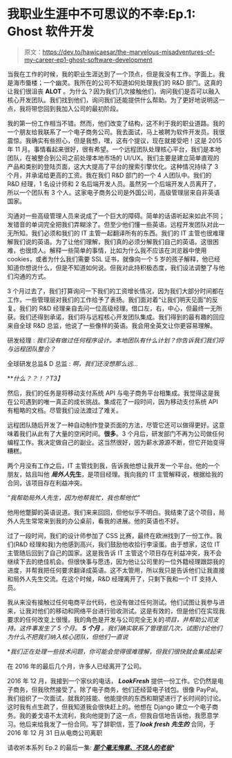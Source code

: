 # 我职业生涯中不可思议的不幸:Ep.1: Ghost 软件开发

> 原文：<https://dev.to/hawicaesar/the-marvelous-misadventures-of-my-career-ep1-ghost-software-development>

当我在工作的时候，我的职业生涯达到了一个顶点，但是我没有工作。字面上。我是海市蜃楼；一个幽灵。我所在的公司不知道如何处理我们的 R&D 部门。这真的让我们很沮丧 **ALOT** 。为什么？因为我们几次接触他们，询问我们是否可以融入核心开发团队。我们找到他们，询问我们还能提供什么帮助。为了更好地说明这一点，我将带您回到我加入公司的最初阶段。

我的第一份工作相当不错。然而，他们改变了结构，这不利于我的职业道路。我的一个朋友给我联系了一个电子商务公司。我去面试，马上被聘为软件开发员。我很震惊。我确实有些担心，但是我想，嘿，这有个提议，现在就接受吧！这是 2015 年 11 月。事情看起来很好，很有希望。一个远程团队处理核心平台，我们是本地团队，在被整合到公司之前处理本地市场的 UI/UX。我们主要是建立简单直观的产品和类别的登陆页面，这大大提高了平台的搜索引擎优化。这种情况持续了 3 个月，并承诺给更高的工资。我在我们 R&D 部门的一个 4 人团队中。我们的 R&D 经理，1 名设计师和 2 名后端开发人员。虽然另一个后端开发人员离开了，所以一个团队有 3 个人。这家电子商务公司是外国公司，高级管理层来自非英语国家。

沟通对一些高级管理人员来说成了一个巨大的障碍。简单的话语听起来如此不同；发错音的单词完全把我们弄糊涂了。但至少他们懂一些英语。远程开发团队对此一无所知。我们必须和我们的 IT 主管一起翻译所有的东西。我们的 IT 主管也很难理解我们说的英语。为了让他们理解，我们真的必须分解我们自己的英语。这很困难，也很烦人。解释一些简单的事情，比如为什么我不应该在浏览器中使用 cookies，或者为什么我们需要 SSL 证书，就像向一个 5 岁的孩子解释，他已经知道你想说什么，但是不知道如何说。但我对此持积极态度，我们设法调整了与他们沟通的方式。

3 个月过去了，我们打算询问一下我们的工资增长情况，因为我们大部分时间都在工作，一些管理层对我们的工作给予了表扬。我们面对着“让我们明天见面”的反复。我们的 R&D 经理亲自去问一位高级经理。借口左，右，中心，但最终一无所获。我们还得到承诺，我们将与远程核心开发团队集成。我们得到的最有趣的回应来自全球 R&D 总监，他说了一些像样的英语。我会用全英文让你更容易理解。

研发经理 : *我们没有做过任何程序设计。本地团队有什么计划？你告诉我们我们将与远程团队整合？*

全球研发总监& D 总监 : *啊，我们还没想那么远...*

***什么？？！？*T3】**

然后，我们的任务是将移动支付系统 API 与电子商务平台相集成。我觉得这是我在公司遇到的唯一真正的成长挑战。集成花了一段时间，因为移动支付系统 API 有粗略的文档。尽管我们设法渡过了难关。

远程团队随后开发了一种自动制作登录页面的方法，尽管它还可以做得更好。这意味着我们从此有了大量的空闲时间。**很多**。3 个月后，研发部门不再为公司做任何编程工作。我决定做自己的副业。这当然很好，因为薪水源源不断，但它开始变得糟糕。

两个月没有工作之后，IT 主管找到我，告诉我他想让我开发一个平台。他的一个朋友，姑且叫他 ***局外人*先生**，是项目经理。我向我的 IT 主管解释说，根据给我的合同，该项目存在利益冲突。

*“我帮助局外人先生，因为他帮我忙，我也帮他忙”*

他用他蹩脚的英语说道。我们来来回回，但他似乎不明白。我结束了这个项目，局外人先生常常来到我的办公桌前，看我的进展。他的英语也不好。

过了一段时间，我们的设计师参加了 CSS 比赛，最终在欧洲找到了一份工作。我们(R&D 经理和我)为他感到高兴，我们鼓励他收拾行李滚蛋。由于想家，这位 IT 主管随后回到了自己的国家。这是我告诉 IT 主管这个项目存在利益冲突，我不会继续下去的绝佳机会。但很快事与愿违，因为他让公司里的一位外籍经理跟踪我的进度，并帮我把任何要求翻译成英语。这不太管用，所以我只是告诉他们让我直接和局外人先生交流。在这个时候，R&D 经理离开了，只剩下我和一个 IT 支持人员。

我从来没有接触过任何电商平台代码，也没有做过任何测试。他们试图让我参与进来，让我对他们的移动和网络平台进行验收测试。这是有效的，但是他们在实现我要求的任何改变上很慢。我的角色是开发与公司完全无关的*项目，并帮助公司支持。这件事发生了 5 个月。 ***5 个月*** 。我们确实联系了管理层几次，试图讨论他们为什么不把我们纳入核心团队，但他们一直说*

 **我们正在处理一些技术问题，你可能会觉得很难理解，但我们很快就会集成起来*

在 2016 年的最后几个月，许多人已经离开了公司。

2016 年 12 月，我接到一个家伙的电话， ***LookFresh*** 提供一份工作。它仍然是电子商务，但我欣然接受了。除了电子商务，他们还经营电子钱包。很像 PayPal。我们组织了一次面试，就我的技能、他能提供的东西和期望进行了长时间的讨论。这时我有点生疏了，但我知道我会很快赶上的。他想在 Django 建立一个电子商务。我的姜戈语不太流利，我向他提到了这一点，但我自信地告诉他，我愿意学习。他后来给我发了一份合同。写了辞职信，签了***look fresh 先生的*** 合同，于 2016 年 12 月 31 日从电商公司离职

请收听本系列 Ep.2 的最后一集: [***那个毫无悔意、不饶人的老板***](https://dev.to/hawicaesar/the-marvelous-misadventures-of-my-career-ep2-the-unapologetic-unforgiving-boss)*